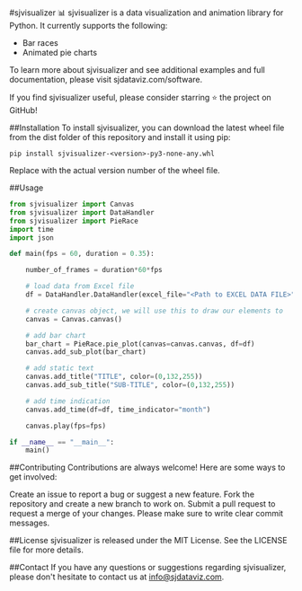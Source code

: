 #sjvisualizer 📊
sjvisualizer is a data visualization and animation library for Python. It currently supports the following:
- Bar races
- Animated pie charts

To learn more about sjvisualizer and see additional examples and full documentation, please visit sjdataviz.com/software.

If you find sjvisualizer useful, please consider starring ⭐ the project on GitHub!

##Installation
To install sjvisualizer, you can download the latest wheel file from the dist folder of this repository and install it using pip:

```
pip install sjvisualizer-<version>-py3-none-any.whl
```
Replace <version> with the actual version number of the wheel file.

##Usage
```python
from sjvisualizer import Canvas
from sjvisualizer import DataHandler
from sjvisualizer import PieRace
import time
import json

def main(fps = 60, duration = 0.35):

    number_of_frames = duration*60*fps

    # load data from Excel file
    df = DataHandler.DataHandler(excel_file="<Path to EXCEL DATA FILE>", number_of_frames=number_of_frames).df

    # create canvas object, we will use this to draw our elements to
    canvas = Canvas.canvas()

    # add bar chart
    bar_chart = PieRace.pie_plot(canvas=canvas.canvas, df=df)
    canvas.add_sub_plot(bar_chart)

    # add static text
    canvas.add_title("TITLE", color=(0,132,255))
    canvas.add_sub_title("SUB-TITLE", color=(0,132,255))

    # add time indication
    canvas.add_time(df=df, time_indicator="month")

    canvas.play(fps=fps)

if __name__ == "__main__":
    main()
```

##Contributing
Contributions are always welcome! Here are some ways to get involved:

Create an issue to report a bug or suggest a new feature.
Fork the repository and create a new branch to work on.
Submit a pull request to request a merge of your changes.
Please make sure to write clear commit messages.

##License
sjvisualizer is released under the MIT License. See the LICENSE file for more details.

##Contact
If you have any questions or suggestions regarding sjvisualizer, please don't hesitate to contact us at info@sjdataviz.com.